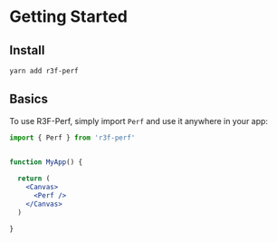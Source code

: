 # Getting Started

## Install

```bash
yarn add r3f-perf
```

## Basics

To use R3F-Perf, simply import `Perf` and use it anywhere in your app:

```jsx
import { Perf } from 'r3f-perf'


function MyApp() {
  
  return (
    <Canvas>
      <Perf />
    </Canvas>
  )

}
```
